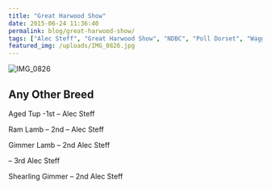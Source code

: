 ```yaml
---
title: "Great Harwood Show"
date: 2015-06-24 11:36:40
permalink: blog/great-harwood-show/
tags: ["Alec Steff", "Great Harwood Show", "NDBC", "Poll Dorset", "Waggoners"]
featured_img: /uploads/IMG_0826.jpg
---
```


![IMG_0826](/uploads/IMG_0826.jpg)

## Any Other Breed

Aged Tup -1st – Alec Steff

Ram Lamb – 2nd – Alec Steff

Gimmer Lamb – 2nd Alec Steff

– 3rd Alec Steff

Shearling Gimmer – 2nd Alec Steff
